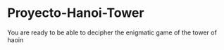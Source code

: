 # Proyecto-Hanoi-Tower
You are ready to be able to decipher the enigmatic game of the tower of haoin
